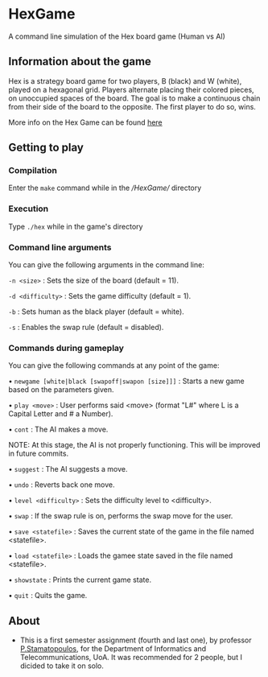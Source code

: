 # HexGame
A command line simulation of the Hex board game (Human vs AI)


## Information about the game

Hex is a strategy board game for two players, B (black) and W (white), played on a hexagonal grid. Players alternate placing their colored pieces, on unoccupied spaces of the board. The goal is to make a continuous chain from their side of the board to the opposite. The first player to do so, wins.

More info on the Hex Game can be found [here](https://en.wikipedia.org/wiki/Hex_(board_game))

## Getting to play

### Compilation

Enter the ``` make ``` command while in the */HexGame/* directory

### Execution 

Type ``` ./hex ``` while in the game's directory

### Command line arguments
You can give the following arguments in the command line:

``` -n <size> ``` : Sets the size of the board (default = 11).

``` -d <difficulty> ``` : Sets the game difficulty (default = 1).

``` -b ``` : Sets human as the black player (default = white).

``` -s ``` : Enables the swap rule (default = disabled).

### Commands during gameplay
You can give the following commands at any point of the game:

• ``` newgame [white|black [swapoff|swapon [size]]] ``` : Starts a new game based on the parameters given.

• ``` play <move> ``` : User performs said \<move\> (format "L#" where L is a Capital Letter and # a Number).

• ``` cont ``` : The AI makes a move.

NOTE: At this stage, the AI is not properly functioning. This will be improved in future commits. 

• ``` suggest ``` : The AI suggests a move.

• ``` undo ``` : Reverts back one move.

• ``` level <difficulty> ``` : Sets the difficulty level to \<difficulty\>.

• ``` swap ``` : If the swap rule is on, performs the swap move for the user.

• ``` save <statefile> ``` : Saves the current state of the game in the file named \<statefile\>.

• ``` load <statefile> ``` : Loads the gamee state saved in the file named \<statefile\>.

• ``` showstate ``` : Prints the current game state.

• ``` quit ``` : Quits the game.


## About
- This is a first semester assignment (fourth and last one), by professor [P.Stamatopoulos](http://cgi.di.uoa.gr/~takis/Welcome.html), for the Department of Informatics and Telecommunications, UoA. It was recommended for 2 people, but I dicided to take it on solo.
